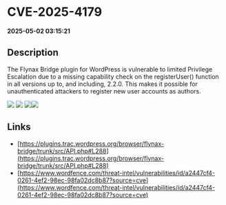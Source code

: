 # CVE-2025-4179

**2025-05-02 03:15:21**

## Description
The Flynax Bridge plugin for WordPress is vulnerable to limited Privilege Escalation due to a missing capability check on the registerUser() function in all versions up to, and including, 2.2.0. This makes it possible for unauthenticated attackers to register new user accounts as authors.

![](https://img.shields.io/static/v1?label=Score&message=7.3&color=red)
![](https://img.shields.io/static/v1?label=Severity&message=HIGH&color=red)
![](https://img.shields.io/static/v1?label=CWE&message=Auth&color=green)![](https://img.shields.io/static/v1?label=CWE&message=Auth&color=green)

## Links
- [https://plugins.trac.wordpress.org/browser/flynax-bridge/trunk/src/API.php#L288](https://plugins.trac.wordpress.org/browser/flynax-bridge/trunk/src/API.php#L288)
- [https://www.wordfence.com/threat-intel/vulnerabilities/id/a2447cf4-0261-4ef2-98ec-98fa02dc8b87?source=cve](https://www.wordfence.com/threat-intel/vulnerabilities/id/a2447cf4-0261-4ef2-98ec-98fa02dc8b87?source=cve)
